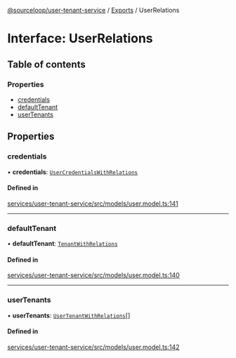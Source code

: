 [@sourceloop/user-tenant-service](../README.md) / [Exports](../modules.md) / UserRelations

# Interface: UserRelations

## Table of contents

### Properties

- [credentials](UserRelations.md#credentials)
- [defaultTenant](UserRelations.md#defaulttenant)
- [userTenants](UserRelations.md#usertenants)

## Properties

### credentials

• **credentials**: [`UserCredentialsWithRelations`](../modules.md#usercredentialswithrelations)

#### Defined in

[services/user-tenant-service/src/models/user.model.ts:141](https://github.com/codeweb05/repo1/blob/a4cf318/services/user-tenant-service/src/models/user.model.ts#L141)

___

### defaultTenant

• **defaultTenant**: [`TenantWithRelations`](../modules.md#tenantwithrelations)

#### Defined in

[services/user-tenant-service/src/models/user.model.ts:140](https://github.com/codeweb05/repo1/blob/a4cf318/services/user-tenant-service/src/models/user.model.ts#L140)

___

### userTenants

• **userTenants**: [`UserTenantWithRelations`](../modules.md#usertenantwithrelations)[]

#### Defined in

[services/user-tenant-service/src/models/user.model.ts:142](https://github.com/codeweb05/repo1/blob/a4cf318/services/user-tenant-service/src/models/user.model.ts#L142)
